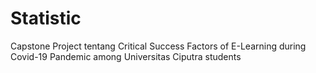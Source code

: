 # Statistic
Capstone Project tentang Critical Success Factors of E-Learning during Covid-19 Pandemic among Universitas Ciputra students
